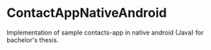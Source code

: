 # ContactAppNativeAndroid

Implementation of sample contacts-app in native android (Java) for bachelor's thesis.
